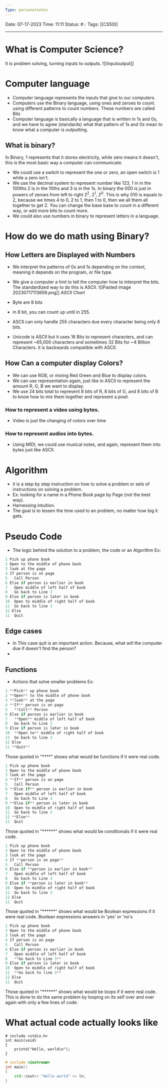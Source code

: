 ```yaml
---
Type: personalnotes
---
```

Date: 07-17-2023
Time: 11:11
Status: #💡 
Tags: [[CS50]]

----
# What is Computer Science?
It is problem solving, turning inputs to outputs. 
![[Inputoutput]]


# Computer language
- Computer language represents the inputs that give to our computers.
- Computers use the Binary language, using ones and zeroes to count. using different patterns to count numbers. These numbers are called Bits 
- Computer language is basically a language that is written in 1s and 0s, and we have to agree (standards) what that pattern of 1s and 0s mean to know what a computer is outputting. 
## What is binary?
In Binary, 1 represents that it stores electricity, while zero means it doesn't, this is the most basic way a computer can communicate.
- We could use a switch to represent the one or zero, an open switch is 1 while a zero isn't.
- We use the decimal system to represent number like 123, 1 in in the 100ths 2 is in the 10ths and 3 is in the 1s. In binary the 000 is just in powers of zeroes from left to right 2<sup></sup><sup>2</sup>, 2<sup>1</sup>, 2<sup>0</sup>. This is why 010 is equals to 2, because we times 4 to 0, 2 to 1, then 1 to 0, then we all them all together to get 2. You can change the base base to count in a different way, or add more bits to count more.
- We could also use numbers in binary to represent letters in a language.
# How do we do math using Binary? 
## How Letters are Displayed with Numbers
- We interpret the patterns of  0s and 1s depending on the context, meaning it depends on the program, or file type.
- We give a computer a hint to tell the computer how to interpret the bits. The standardized way to do this is ASCII.
![[Pasted image 20230717113659.png]]
*ASCII Chart*

- Byte are 8 bits
- in 8 bit, you can count up until in 255.
- ASCII can only handle 255 characters due every character being only 8 bits.
- Unicode is ASCII but it uses 16 Bits to represent characters, and can represent ~65,000 characters and sometimes 32 Bits for ~4 Billion Characters. it is backwards compatible with ASCII. 
## How Can a computer display Colors?
- We can use RGB, or mixing Red Green and Blue to display colors.
- We can use representation again, just like in ASCII to represent the amount R, G, B we want to display.
- We use 24 bits total to represent 8 bits of R, 8 bits of G, and 8 bits of B to know how to mix them together and represent a pixel.
### How to represent a video using bytes.
 - Video is just the changing of colors over time
### How to represent audios into bytes.
 - Using MIDI, we could use musical notes, and again, represent them into bytes just like ASCII.

# Algorithm
- it is a step by step instruction on how to solve a problem or sets of instructions on solving a problem.
- Ex: looking for a name in a Phone Book page by Page (not the best way).
- Harnessing intuition.
- The goal is to lessen the time used to an problem, no matter how big it gets. 

# Pseudo Code
- The logic behind the solution to a problem, the code or an Algorithm 
Ex: 
```C++
1 Pick up phone book
2 Open to the middle of phone book
3 look at the page
4 If person is on page
5	Call Person
6 Else if person is earlier in book
7	Open middle of left half of book
8	Go back to Line 3
9 Else if person is later in book
10	Open to middle of right half of book
11	Go back to line 3
12 Else
11  Quit
```
## Edge cases
- In This case quit is an important action. Because, what will the computer due if doesn't find the person?
- 
## Functions
- Actions that solve smaller problems
Ex:
```c++
1 **Pick** up phone book
2 **Open** to the middle of phone book
3 **look** at the page
4 **If** person is on page
5	**Call** Person
6 Else if person is earlier in book
7	**Open** middle of left half of book
8	Go back to Line 3
9 Else if person is later in book
10	**Open to** middle of right half of book
11	Go back to line 3
12 Else
11 **Quit**
```
Those quoted in "****" shows what would be functions if it were real code. 

```C++
1 Pick up phone book
2 Open to the middle of phone book
3 look at the page
4 **If** person is on page
5	Call Person
6 **Else if** person is earlier in book
7	Open middle of left half of book
8	Go back to Line 3
9 **Else if** person is later in book
10	Open to middle of right half of book
11	Go back to line 3
12 **Else**
11  Quit
```
Those quoted in "******" shows what would be conditionals if it were real code.

```C++
1 Pick up phone book
2 Open to the middle of phone book
3 look at the page
4 If **person is on page**
5	Call Person
6 Else if **person is earlier in book**
7	Open middle of left half of book
8	Go back to Line 3
9 Else if **person is later in book**
10	Open to middle of right half of book
11	Go back to line 3
12 Else
11  Quit
```
Those quoted in "******" shows what would be Boolean expressions if it were real code.
Boolean expressions answers in 'yes' or 'no's

```C++
1 Pick up phone book
2 Open to the middle of phone book
3 look at the page
4 If person is on page
5	Call Person
6 Else if person is earlier in book
7	Open middle of left half of book
8	**Go back to Line 3**
9 Else if person is later in book
10	Open to middle of right half of book
11	**Go back to line 3**
12 Else
11  Quit
```
Those quoted in "******" shows what would be loops if it were real code.
This is done to do the same problem by looping on its self over and over again with only a few lines of code.

# What actual code actually looks like

```
# include <stdio.h>
int main(void)
{
	printd("Hello, world\n");
}
```

```C++
# include <iostream>
int main()
{
	std::cout>> "Hello world" >> ln;
}
```
